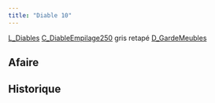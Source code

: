 ```yaml
---
title: "Diable 10"
---
```


[L_Diables](notes/equipements/L_Diables.md) [C_DiableEmpilage250](notes/equipements/consommables/C_DiableEmpilage250.md) gris retapé [D_GardeMeubles](notes/departements/D_GardeMeubles.md)

## Afaire 

## Historique

